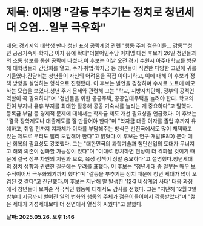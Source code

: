 # **제목: 이재명 "갈등 부추기는 정치로 청년세대 오염…일부 극우화"**

  내용: 경기지역 대학생 만나 청년 표심 공략계엄 관련 "행동 주체 젊은이들… 감동""청년 공공기숙사·학자금 이자 유예 확대"더불어민주당 이재명 대선 후보가 26일 청년들과의 소통 행보를 통한 공략에 나섰다.이 후보는 이날 오전 경기 수원시 아주대학교를 방문해 대학생들과 간담회를 열고, 주거·취업·학자금 등 청년들이 직면한 다양한 고민에 귀를 기울였다.간담회는 청년들이 자신의 어려움을 직접 이야기하고, 이에 대해 이 후보가 정책 방향을 설명하는 형식으로 진행됐다. 이 후보는 발언을 경청하며 수시로 노트에 메모하는 모습을 보였다.청년 주거 문제와 관련해 그는 "학교, 지방자치단체, 정부의 공적인 역할이 꼭 필요하다"며 "청년들을 위한 공공주택, 공공임대주택을 늘려야 한다. 학교의 잔여 부지나 유휴 부지를 최대한 활용해 공공 기숙사를 늘리는 게 중요하다"고 말했다.등록금 부담 등 경제적 문제에 대해서는 학자금 제도 개선 필요성을 언급했다. 이 후보는 "결국 장학제도나 대출제도를 잘 만들어야 한다"며 "학자금 대출 이자를 졸업 후까지 유예하고, 취업 전까지 지자체가 이자를 부담해주는 방식은 선진국에서도 많이 채택하고 있는 제도로 우리도 빨리 도입해야 한다"고 밝혔다.이 후보는 연구·개발(R&D) 분야 예산 회복의 필요성도 강조했다. 그는 "대한민국의 과학기술과 첨단산업의 토대가 무너지고 해외 의존이 심화할 가능성이 있다"며 "이대로 방치하면 현상이 더 격화될 것이기 때문에 결국 정부 차원의 지원과 보호, 육성 정책이 정말 중요하다"고 설명했다.청년세대의 정치 성향과 관련한 질문에는 우려를 표했다. 이 후보는 "청년세대 중 일부는 매우 보수적이어서 극우화되기까지 했다"며 "갈등을 부추기는 정치 때문에 청년 세대가 많이 오염된 것 같다"고 진단했다.이 후보는 지난해 말 발생한 '12·3 비상계엄 사태' 대응 과정에서 청년들이 보여준 적극적인 행동에 대해서도 감사를 전했다. 그는 "지난해 12월 3일 밤부터 지금까지 벌어진 일의 변화와 행동의 주체가 젊은이들이어서 감동받았다"며 "젊은 세대가 기성세대보다 더 전면에서 열심히 싸웠다"고 말했다.

  **날짜: 2025.05.26. 오후 1:46**